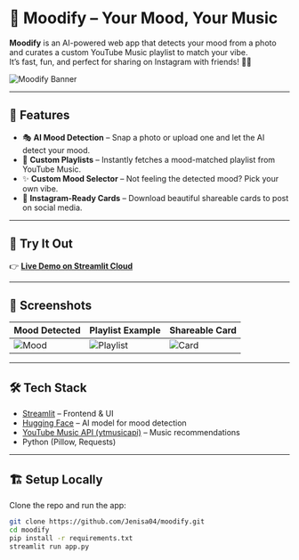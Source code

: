 # 🎵 Moodify – Your Mood, Your Music

**Moodify** is an AI-powered web app that detects your mood from a photo and curates a custom YouTube Music playlist to match your vibe.  
It’s fast, fun, and perfect for sharing on Instagram with friends! 📸✨  

![Moodify Banner](https://i.imgur.com/placeholder.png) <!-- (Add a cool banner image if you want) -->

---

## 🌟 Features

- 🎭 **AI Mood Detection** – Snap a photo or upload one and let the AI detect your mood.  
- 🎵 **Custom Playlists** – Instantly fetches a mood-matched playlist from YouTube Music.  
- ✨ **Custom Mood Selector** – Not feeling the detected mood? Pick your own vibe.  
- 📸 **Instagram-Ready Cards** – Download beautiful shareable cards to post on social media.  

---

## 🚀 Try It Out
👉 [**Live Demo on Streamlit Cloud**](https://moodify-pic-to-music.streamlit.app/)  

---

## 📸 Screenshots
| Mood Detected | Playlist Example | Shareable Card |
|---------------|-------------------|----------------|
| ![Mood](assets/mood.png) | ![Playlist](assets/playlist.png) | ![Card](assets/card.png) |

---

## 🛠️ Tech Stack

- [Streamlit](https://streamlit.io/) – Frontend & UI
- [Hugging Face](https://huggingface.co/) – AI model for mood detection
- [YouTube Music API (ytmusicapi)](https://github.com/sigma67/ytmusicapi) – Music recommendations
- Python (Pillow, Requests)

---

## 🏗️ Setup Locally
Clone the repo and run the app:  
```bash
git clone https://github.com/Jenisa04/moodify.git
cd moodify
pip install -r requirements.txt
streamlit run app.py
